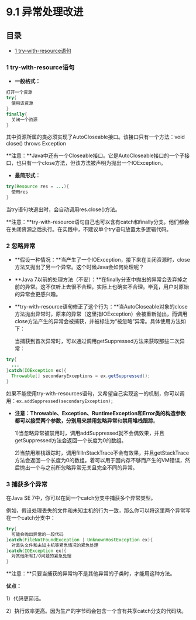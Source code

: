 # 9.1 异常处理改进

## 目录
* <a href="#1-try-with-resource语句">1 try-with-resource语句</a>



### 1 try-with-resource语句
* **一般格式：**
```java
打开一个资源
try{
  使用该资源
}
finally{
  关闭一个资源
}
```
其中资源所属的类必须实现了AutoCloseable接口。该接口只有一个方法：void close() throws Exception

 **注意：**Java中还有一个Closeable接口。它是AutoCloseable接口的一个子接口，也只有一个close方法，但该方法被声明为抛出一个IOException。

* **最简形式：**
```java
try(Resource res = ...){
  使用res
}
```
当try语句块退出时，会自动调用res.close()方法。

 **注意：**try-with-resource语句自己也可以含有catch和finally分支。他们都会在关闭资源之后执行。在实践中，不建议单个try语句放置太多逻辑代码。

### 2 忽略异常
* **假设一种情况：**当产生了一个IOException，接下来在关闭资源时，close方法又抛出了另一个异常。这个时候Java会如何处理呢？

* **Java 7以前的处理方法（不妥）：**在finally分支中抛出的异常会丢弃掉之前的异常。这不仅听上去很不合理，实际上也确实不合理。毕竟，用户对原始的异常会更感兴趣。

* **try-with-resource语句修正了这个行为：**当AutoCloseable对象的close方法抛出异常时，原来的异常（这里指IOException）会被重新抛出，而调用close方法产生的异常会被捕获，并被标注为“被忽略”异常。具体使用方法如下：

  当捕获到首次异常时，可以通过调用getSuppressed方法来获取那些二次异常：
```java
try{
  ...
}catch(IOException ex){
  Throwable[] secondaryExceptions = ex.getSuppressed();
}
```
如果不能使用try-with-resources语句，又希望自己实现这一的机制，你可以调用：```ex.addSuppressed(secondaryException);```

* **注意：**Throwable、Exception、RuntimeException和Error类的构造参数都可以接受两个参数，分别用来**禁用忽略异常**和**禁用堆栈跟踪**。

  1)当忽略异常被禁用时，调用addSuppressed就不会偶效果，并且getSuppressed方法会返回一个长度为0的数组。

  2)当禁用堆栈跟踪时，调用fillInStackTrace不会有效果，并且getStackTrace方法会返回一个长度为0的数组。着可以用于因内存不够而产生的VM错误，然后抛出一个与之前所忽略异常无关且完全不同的异常。

### 3 捕获多个异常
在Java SE 7中，你可以在同一个catch分支中捕获多个异常类型。

例如，假设处理丢失的文件和未知主机的行为一致，那么你可以将这里两个异常写在一个catch分支中：
```Java
try{
  可能会抛出异常的一段代码
}catch(FileNotFoundException | UnknownHostException ex){
  对丢失文件和未知主机等紧急情况的紧急处理
}catch(IOException ex){
  对其他所有I/O问题的紧急处理
}
```
**注意：**只要当捕获的异常均不是其他异常的子类时，才能用这种方法。

**优点：**

1）代码更简洁。

2）执行效率更高。因为生产的字节码会包含一个含有共享catch分支的代码块。
